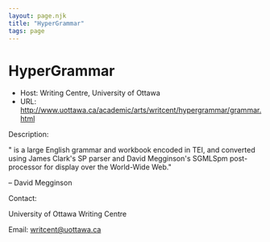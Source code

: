 ```yaml
---
layout: page.njk
title: "HyperGrammar"
tags: page
---
```

# HyperGrammar








* Host: Writing Centre, University of Ottawa
* URL: <http://www.uottawa.ca/academic/arts/writcent/hypergrammar/grammar.html>



Description:


" is a large English grammar and workbook encoded in TEI, and converted using James
 Clark's SP parser and David Megginson's SGMLSpm post-processor for display over the
 World-Wide Web."


– David Megginson



Contact:



University of Ottawa Writing Centre


Email: [writcent@uottawa.ca](mailto:writcent@uottawa.ca)





